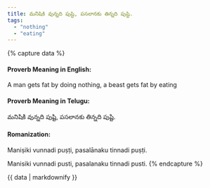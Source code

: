 ```yaml
---
title: మనిషికి వున్నది పుష్టి, పసలానకు తిన్నది పుష్టి.
tags:
  - "nothing"
  - "eating"
---
```


{% capture data %}
#### Proverb Meaning in English:
A man gets fat by doing nothing, a beast gets fat by eating

#### Proverb Meaning in Telugu:
మనిషికి వున్నది పుష్టి, పసలానకు తిన్నది పుష్టి.

#### Romanization:
Maniṣiki vunnadi puṣṭi, pasalānaku tinnadi puṣṭi.

Manisiki vunnadi pusti, pasalanaku tinnadi pusti.
{% endcapture %}

{{ data | markdownify }}

